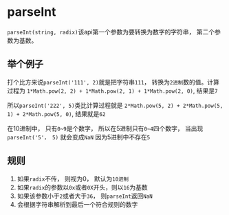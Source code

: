 # parseInt

`parseInt(string, radix)`该api第一个参数为要转换为数字的字符串， 第二个参数为基数。

## 举个例子

打个比方来说`parseInt('111', 2)`就是把字符串`111`， 转换为`2进制`数的值。计算过程为
`1*Math.pow(2, 2) + 1*Math.pow(2, 1) + 1*Math.pow(2, 0)`, 结果是`7`

所以`parseInt('222', 5)`类比计算过程就是
`2*Math.pow(5, 2) + 2*Math.pow(5, 1) + 2*Math.pow(5, 0)`, 结果就是`62`

在10进制中， 只有`0~9`是个数字， 所以在5进制只有`0~4`四个数字， 当出现
`parseInt('5'， 5)` 就会变成`NaN` 因为5进制中不存在`5`

## 规则

1. 如果`radix`不传， 则视为0， 默认为`10进制`
2. 如果`radix`的参数以`0x`或者`0X`开头，则以`16`为基数
3. 如果该参数小于`2`或者大于`36`， 则`parseInt`返回`NaN`
4. 会根据字符串解析到最后一个符合规则的数字

